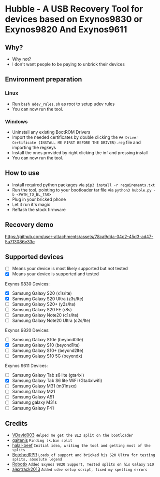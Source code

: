 # Hubble - A USB Recovery Tool for devices based on Exynos9830 or Exynos9820 And Exynos9611 

## Why?
 - Why not?
 - I don't want people to be paying to unbrick their devices

## Environment preparation

### Linux

- Run ```bash udev_rules.sh``` as root to setup udev rules
- You can now run the tool.

### Windows

- Uninstall any existing BootROM Drivers
- Import the needed certificates by double clicking the ```## Driver Certificate (INSTALL ME FIRST BEFORE THE DRIVER).reg``` file and importing the regkeys
- Install the ones provided by right clicking the inf and pressing install
- You can now run the tool.

## How to use
 - Install required python packages via ```pip3 install -r requirements.txt```
 - Run the tool, pointing to your bootloader tar file via ```python3 hubble.py -b <PATH_TO_BL_TAR>```
 - Plug in your bricked phone
 - Let it run it's magic
 - Reflash the stock firmware

## Recovery demo

https://github.com/user-attachments/assets/78ca9dda-04c2-45d3-ad47-5a713086e33e

## Supported devices

 - [ ] Means your device is most likely supported but not tested
 - [x] Means your device is supported and tested

Exynos 9830 Devices:

 - [x] Samsung Galaxy S20 (x1s/lte)
 - [x] Samsung Galaxy S20 Ultra (z3s/lte)
 - [ ] Samsung Galaxy S20+ (y2s/lte)
 - [ ] Samsung Galaxy S20 FE (r8s)
 - [ ] Samsung Galaxy Note20 (c1s/lte)
 - [ ] Samsung Galaxy Note20 Ultra (c2s/lte)

Exynos 9820 Devices:

 - [ ] Samsung Galaxy S10e (beyond0lte)
 - [x] Samsung Galaxy S10 (beyond1lte)
 - [ ] Samsung Galaxy S10+ (beyond2lte)
 - [ ] Samsung Galaxy S10 5G (beyondx)

Exynos 9611 Devices:

 - [ ] Samsung Galaxy Tab s6 lite (gta4xl)
 - [x] Samsung Galaxy Tab S6 lite WiFi (Gta4xlwifi)
 - [ ] Samsung Galaxy M31 (m31nsxx)
 - [ ] Samsung Galaxy M21 
 - [ ] Samsung Galaxy A51
 - [ ] Samsung galaxy M31s
 - [ ] Samsung Galaxy F41
## Credits
 - [VDavid003](https://github.com/vdavid003) ```Helped me get the BL2 split on the bootloader```
 - [gaitenis](https://xdaforums.com/m/gaitenis.13049039) ```Finding lk.bin split```
 - [halal-beef](https://github.com/halal-beef) ```Initial idea, writing the tool and getting most of the splits```
 - [BotchedRPR](https://github.com/BotchedRPR) ```Loads of support and bricked his S20 Ultra for testing splits, absolute legend```
 - [Robotix](https://github.com/Robotix22) ```Added Exynos 9820 Support, Tested splits on his Galaxy S10```
 - [alextrack2013](https://github.com/alextrack2013) ```Added udev setup script, fixed my spelling errors```
